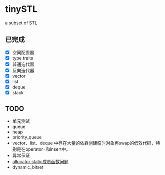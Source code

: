 # tinySTL
a subset of STL

## 已完成

- [x] 空间配置器
- [x] type traits
- [x] 普通迭代器
- [x] 反向迭代器
- [x] vector
- [x] list
- [x] deque
- [x] stack

## TODO

- 单元测试
- queue
- heap
- priority_queue
- vector、list、deque 中存在大量的依靠创建临时对象再swap的低效代码，特别是在operator=和insert中。
- 异常保证
- [allocator static成员函数问题](https://www.zhihu.com/question/53085291/answer/133516400)
- dynamic_bitset
